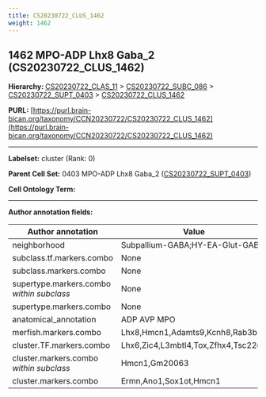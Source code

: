 ```yaml
---
title: CS20230722_CLUS_1462
weight: 1462
---
```

## 1462 MPO-ADP Lhx8 Gaba_2 (CS20230722_CLUS_1462)
<b>Hierarchy: </b>
[CS20230722_CLAS_11](../CS20230722_CLAS_11) >
[CS20230722_SUBC_086](../CS20230722_SUBC_086) >
[CS20230722_SUPT_0403](../CS20230722_SUPT_0403) >
[CS20230722_CLUS_1462](../CS20230722_CLUS_1462)

**PURL:** [https://purl.brain-bican.org/taxonomy/CCN20230722/CS20230722_CLUS_1462](https://purl.brain-bican.org/taxonomy/CCN20230722/CS20230722_CLUS_1462)

---


**Labelset:** cluster (Rank: 0)

**Parent Cell Set:** 0403 MPO-ADP Lhx8 Gaba_2 ([CS20230722_SUPT_0403](../CS20230722_SUPT_0403))



**Cell Ontology Term:** 

[MARKER GENES.]: #


---

[TRANSFERRED ANNOTATIONS.]: #


[AUTHOR ANNOTATION FIELDS.]: #


**Author annotation fields:**

| Author annotation | Value |
|-------------------|-------|
|neighborhood|Subpallium-GABA;HY-EA-Glut-GABA|
|subclass.tf.markers.combo|None|
|subclass.markers.combo|None|
|supertype.markers.combo _within subclass_|None|
|supertype.markers.combo|None|
|anatomical_annotation|ADP AVP MPO|
|merfish.markers.combo|Lhx8,Hmcn1,Adamts9,Kcnh8,Rab3b|
|cluster.TF.markers.combo|Lhx6,Zic4,L3mbtl4,Tox,Zfhx4,Tsc22d3|
|cluster.markers.combo _within subclass_|Hmcn1,Gm20063|
|cluster.markers.combo|Ermn,Ano1,Sox1ot,Hmcn1|
